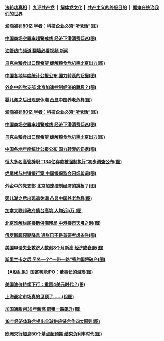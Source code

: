 ####  [法轮功真相](../../../../basic/blob/master/README.md?t=07240031) &nbsp;|&nbsp; [九评共产党](../../../../9ping.md/blob/master/README.md?t=07240031) &nbsp;|&nbsp; [解体党文化](../../../../jtdwh.md/blob/master/README.md?t=07240031)  &nbsp;|&nbsp; [共产主义的终极目的](../../../../gczydzjmd.md/blob/master/README.md?t=07240031) &nbsp;|&nbsp; [魔鬼在统治我们的世界](../../../../mgztzwmdsj.md/blob/master/README.md?t=07240031) 

#### [滴滴被罚80亿 学者：科技企业必须“听党话”(图)](../pages/p5/1012506.md?t=07240031) 

#### [中国商场空置率超警戒线 经济下滑消费低迷(图)](../pages/p5/1012503.md?t=07240031) 

#### [油管热门频道 翻墙必看视频 新闻](http://45.76.130.85:81/youtube.html?07240031)

#### [乌克兰粮食出口现希望 缓解粮食危机需北京出力(图)](../pages/p5/1012495.md?t=07240031) 

#### [中国各地年度统计公报公布 国力转衰的证据(图)](../pages/p5/1012490.md?t=07240031) 

#### [外企中的党支部 北京加速控制经济的跳板？(图)](../pages/p5/1012443.md?t=07240031) 

#### [婴儿潮之后出现退休潮 凸显中国养老危机(图)](../pages/p5/1012426.md?t=07240031) 

#### [滴滴被罚80亿 学者：科技企业必须“听党话”(图)](../pages/p5/1012506.md?t=07240031) 

#### [中国商场空置率超警戒线 经济下滑消费低迷(图)](../pages/p5/1012503.md?t=07240031) 

#### [乌克兰粮食出口现希望 缓解粮食危机需北京出力(图)](../pages/p5/1012495.md?t=07240031) 

#### [中国各地年度统计公报公布 国力转衰的证据(图)](../pages/p5/1012490.md?t=07240031) 

#### [恒大多名高管辞职 “134亿存款被强制执行”初步调查公布(图)](../pages/p5/1012453.md?t=07240031) 

#### [烂尾楼与村镇银行案 中国银保监会闪烁其词(图)](../pages/p5/1012448.md?t=07240031) 

#### [外企中的党支部 北京加速控制经济的跳板？(图)](../pages/p5/1012443.md?t=07240031) 

#### [婴儿潮之后出现退休潮 凸显中国养老危机(图)](../pages/p5/1012426.md?t=07240031) 

#### [加拿大联邦政府债台高筑 人均近5万 (图)](../pages/p5/1012431.md?t=07240031) 


#### [北京难解烂尾楼断供潮残局 中港楼市天壤之别(图)](../pages/p5/1012407.md?t=07240031) 

#### [俄罗斯超预期降息 通胀已不是首要考虑条件(图)](../pages/p5/1012404.md?t=07240031) 

#### [美国申请失业救济人数创8个月新高 经济或衰退(图)](../pages/p5/1012393.md?t=07240031) 

#### [斯里兰卡之后 另外一个“一带一路”签约国将破产(图)](../pages/p5/1012374.md?t=07240031) 

#### [【A股乱象】国富氢能IPO：董事长的游戏(图)](../pages/p5/1012350.md?t=07240031) 

#### [美国油价持续下行：重回4美元时代？(图)](../pages/p5/1012355.md?t=07240031) 

#### [上海豪宅市场真的见顶了……(组图)](../pages/p5/1012349.md?t=07240031) 

#### [加国通胀创39年新高 房租一路飙升(图)](../pages/p5/1012337.md?t=07240031) 

#### [18个经济体联合提出全球供应链合作四大原则(图)](../pages/p5/1012324.md?t=07240031) 

#### [欧洲央行加息50个基点超预期 结束负利率时代(图)](../pages/p5/1012321.md?t=07240031) 

<img src='http://gfw-breaker.win/goodnews/indexes/p5.md' width='0px' height='0px'/>
